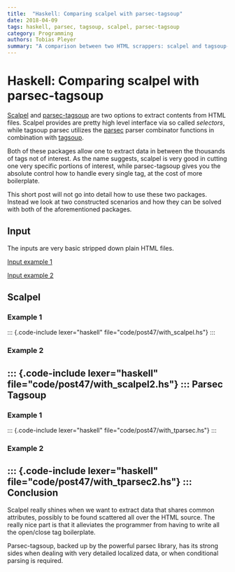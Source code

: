 ```yaml
---
title:  "Haskell: Comparing scalpel with parsec-tagsoup"
date: 2018-04-09
tags: haskell, parsec, tagsoup, scalpel, parsec-tagsoup
category: Programming
authors: Tobias Pleyer
summary: "A comparison between two HTML scrappers: scalpel and tagsoup-parsec."
---
```


Haskell: Comparing scalpel with parsec-tagsoup
==============================================

[Scalpel](#scalpel) and
[parsec-tagsoup](https://hackage.haskell.org/package/parsec-tagsoup) are
two options to extract contents from HTML files. Scalpel provides are
pretty high level interface via so called *selectors*, while tagsoup
parsec utilizes the [parsec](http://hackage.haskell.org/package/parsec)
parser combinator functions in combination with
[tagsoup](https://hackage.haskell.org/package/tagsoup).

Both of these packages allow one to extract data in between the
thousands of tags not of interest. As the name suggests, scalpel is very
good in cutting one very specific portions of interest, while
parsec-tagsoup gives you the absolute control how to handle every single
tag, at the cost of more boilerplate.

This short post will not go into detail how to use these two packages.
Instead we look at two constructed scenarios and how they can be solved
with both of the aforementioned packages.

Input
-----

The inputs are very basic stripped down plain HTML files.

[Input example 1](../code/post47/example)

[Input example 2](../code/post47/example2)

Scalpel
-------

### Example 1

::: {.code-include lexer="haskell" file="code/post47/with_scalpel.hs"}
:::
### Example 2

::: {.code-include lexer="haskell" file="code/post47/with_scalpel2.hs"}
:::
Parsec Tagsoup
--------------

### Example 1

::: {.code-include lexer="haskell" file="code/post47/with_tparsec.hs"}
:::
### Example 2

::: {.code-include lexer="haskell" file="code/post47/with_tparsec2.hs"}
:::
Conclusion
----------

Scalpel really shines when we want to extract data that shares common
attributes, possibly to be found scattered all over the HTML source. The
really nice part is that it alleviates the programmer from having to
write all the open/close tag boilerplate.

Parsec-tagsoup, backed up by the powerful parsec library, has its strong
sides when dealing with very detailed localized data, or when
conditional parsing is required.
